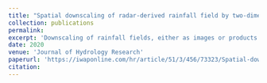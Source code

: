 ```yaml
---
title: "Spatial downscaling of radar-derived rainfall field by two-dimensional wavelet transform, Journal of Hydrology Research"
collection: publications
permalink: 
excerpt: 'Downscaling of rainfall fields, either as images or products of global circulation models, have been the motive of many hydrologists and hydro-meteorologists. The main concern in downscaling is to transform high-resolution properties of the rainfall field to lower resolution without introducing erroneous information. In this paper, rainfall fields obtained from Next Generation Weather Surveillance Radar (NEXRAD) Level III were examined in the wavelet domain which revealed sparsity for wavelet coefficients. The proposed methodology in this work employs a concept named Standardized Rainfall Fluctuation (SRF) to overcome the sparsity of rainfall fields in wavelet domain which also exhibited scaling behaviors in a range of scales. SRFs utilizes such scaling behaviors where upscaled versions of the rainfall fields are downscaled to their actual size, using a two-dimensional discrete wavelet transform, to examine the reproduction of the rainfall fields. Furthermore, model modifications were employed to enhance the accuracy. These modifications include removing the negative values while conserving the mean and applying a non-overlapping kernel to restore high-gradient clusters of rainfall fields. The calculated correlation coefficient, statistical moments, determination coefficient and spatial pattern display a good agreement between the outputs of the downscaling method and the observed rainfall fields.'
date: 2020
venue: 'Journal of Hydrology Research'
paperurl: 'https://iwaponline.com/hr/article/51/3/456/73323/Spatial-downscaling-of-radar-derived-rainfall'
citation: 
---
```


